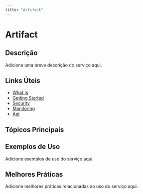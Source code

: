 ```yaml
---
title: "Artifact"
---
```


# Artifact

## Descrição

Adicione uma breve descrição do serviço aqui.

## Links Úteis

- [What Is](https://docs.aws.amazon.com/artifact/latest/ug/what-is.html)
- [Getting Started](https://docs.aws.amazon.com/artifact/latest/ug/getting-started.html)
- [Security](https://docs.aws.amazon.com/artifact/latest/ug/security.html)
- [Monitoring](https://docs.aws.amazon.com/artifact/latest/ug/monitoring.html)
- [Api](https://docs.aws.amazon.com/artifact/latest/ug/api.html)

## Tópicos Principais



## Exemplos de Uso

Adicione exemplos de uso do serviço aqui.

## Melhores Práticas

Adicione melhores práticas relacionadas ao uso do serviço aqui.
